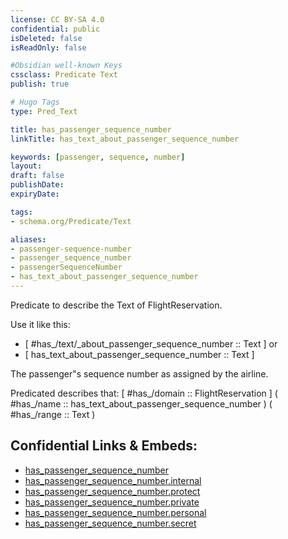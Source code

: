 ```yaml
---
license: CC BY-SA 4.0
confidential: public
isDeleted: false
isReadOnly: false

#Obsidian well-known Keys
cssclass: Predicate Text
publish: true

# Hugo Tags
type: Pred_Text

title: has_passenger_sequence_number
linkTitle: has_text_about_passenger_sequence_number

keywords: [passenger, sequence, number]
layout: 
draft: false
publishDate:
expiryDate: 

tags:
- schema.org/Predicate/Text

aliases:
- passenger-sequence-number
- passenger_sequence_number
- passengerSequenceNumber
- has_text_about_passenger_sequence_number
---
```


Predicate to describe the Text of FlightReservation.

Use it like this: 
- [ #has_/text/_about_passenger_sequence_number :: Text ] or 
- [ has_text_about_passenger_sequence_number :: Text ] 

The passenger"s sequence number as assigned by the airline.

Predicated describes that: 
[ #has_/domain  :: FlightReservation ]
( #has_/name :: has_text_about_passenger_sequence_number )
( #has_/range :: Text )



## Confidential Links & Embeds: 
- [has_passenger_sequence_number](../../../../_public/schema.org/Predicate/Texts/has_passenger_sequence_number.md) 
- [has_passenger_sequence_number.internal](../../../../_internal/schema.org/Predicate/Texts/has_passenger_sequence_number.internal.md) 
- [has_passenger_sequence_number.protect](../../../../_protect/schema.org/Predicate/Texts/has_passenger_sequence_number.protect.md) 
- [has_passenger_sequence_number.private](../../../../_private/schema.org/Predicate/Texts/has_passenger_sequence_number.private.md) 
- [has_passenger_sequence_number.personal](../../../../_personal/schema.org/Predicate/Texts/has_passenger_sequence_number.personal.md) 
- [has_passenger_sequence_number.secret](../../../../_secret/schema.org/Predicate/Texts/has_passenger_sequence_number.secret.md) 
